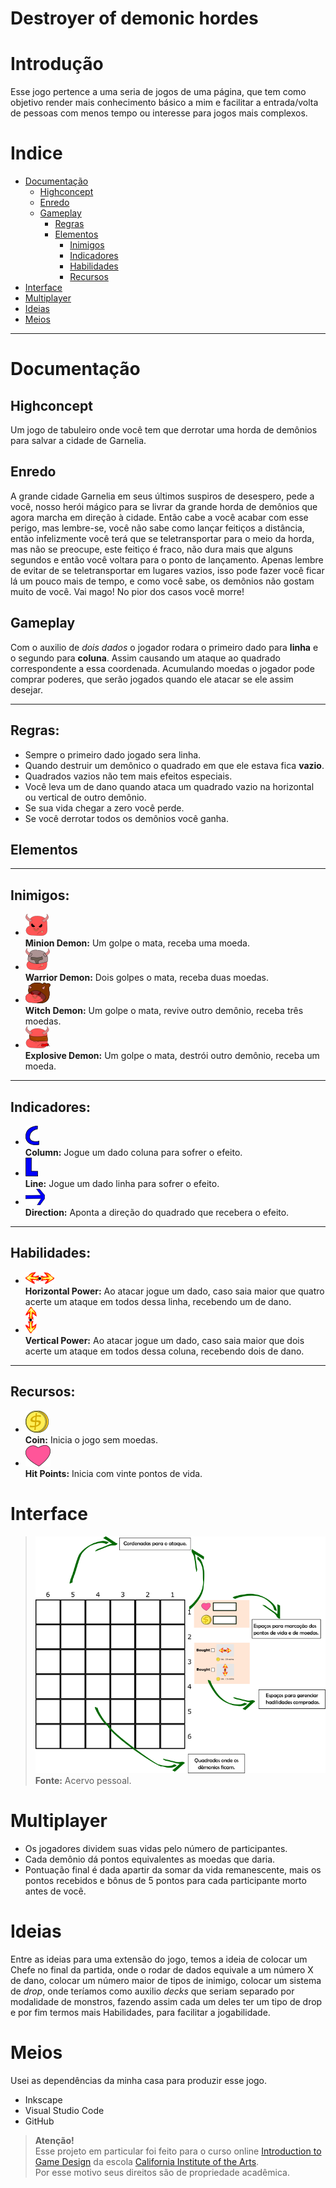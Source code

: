 # Destroyer of demonic hordes



# Introdução

  Esse jogo pertence a uma seria de jogos de uma página, que tem como objetivo render mais conhecimento básico a mim e facilitar a entrada/volta de pessoas com menos tempo ou interesse para jogos mais complexos.
<!-- /MarkdownTOC -->
# Indice

  - [Documentação](#documentação)
      - [Highconcept](#highconcept)
      - [Enredo](#enredo)
      - [Gameplay](#gameplay)
          - [Regras](#regras) 
          - [Elementos](#elementos)
            - [Inimigos](#inimigos)
            - [Indicadores](#indicadores)
            - [Habilidades](#habilidades)
            - [Recursos](#recursos)
  - [Interface](#interface)
  - [Multiplayer](#multiplayer)
  - [Ideias](#ideias)
  - [Meios](#meios)


<!-- /MarkdownTOC -->

---
<a name="documentação"></a>
# Documentação

<a name="highconcept"></a>
##  Highconcept
  Um jogo de tabuleiro onde você tem que derrotar uma horda de demônios para salvar a cidade de Garnelia.       
<a name="enredo"></a>                      
## Enredo
A grande cidade Garnelia em seus últimos suspiros de desespero, pede a você, nosso herói mágico para se livrar da grande horda de demônios que agora marcha em direção à cidade.
Então cabe a você acabar com esse perigo, mas lembre-se, você não sabe como lançar feitiços a distância, então infelizmente você terá que se teletransportar para o meio da horda, mas não se preocupe, este feitiço é fraco, não dura mais que alguns segundos e então você voltara para o ponto de lançamento. Apenas lembre de evitar de se teletransportar em lugares vazios, isso pode fazer você ficar lá um pouco mais de tempo, e como você sabe, os demônios não gostam muito de você. Vai mago! No pior dos casos você morre!

<a name="gameplay"></a>
## Gameplay 
Com o auxilio de *dois dados* o jogador rodara o primeiro dado para **linha** e o segundo para **coluna**. Assim causando um ataque ao quadrado correspondente a essa coordenada. Acumulando moedas o jogador pode comprar poderes, que serão jogados quando ele atacar se ele assim desejar.

---  
  <a name="regras"></a>
  ## Regras:
  - Sempre o primeiro dado jogado sera linha.
  - Quando destruir um demônico o quadrado em que ele estava fica **vazio**.
  - Quadrados vazios não tem mais efeitos especiais.
  - Você leva um de dano quando ataca um quadrado vazio na horizontal ou vertical de outro demônio.
  - Se sua vida chegar a zero você perde.
  - Se você derrotar todos os demônios você ganha.
  
<a name="elementos"></a>
## Elementos
---
  <a name="inimigos"></a>
  ## Inimigos:
  - ![Minion Demon](https://github.com/Dilumo/Destroyer-of-demonic-hordes/blob/master/Documents/Assets/Minon-Demon.png?raw=true "Minion Demon") <br> 
  **Minion Demon:** Um golpe o mata, receba uma moeda.
  - ![Warrior Demon](https://github.com//Dilumo/Destroyer-of-demonic-hordes/blob/master/Documents/Assets/Warrior-Demon.png?raw=true "Warrior Demon") <br> 
  **Warrior Demon:** Dois golpes o mata, receba duas moedas.
  - ![Witch Demon](https://github.com//Dilumo/Destroyer-of-demonic-hordes/blob/master/Documents/Assets/Witch-Demon.png?raw=true "Witch Demon") <br> 
    **Witch Demon:** Um golpe o mata, revive outro demônio, receba três moedas.
  - ![Explosive Demon](https://github.com//Dilumo/Destroyer-of-demonic-hordes/blob/master/Documents/Assets/Explosive-Demon.png?raw=true "Explosive Demon") <br> 
    **Explosive Demon:** Um golpe o mata, destrói outro demônio, receba um moeda.
  ---
  <a name="indicadores"></a>
  ## Indicadores:
  - ![Column](https://github.com//Dilumo/Destroyer-of-demonic-hordes/blob/master/Documents/Assets/Column.png?raw=true "Column") <br> 
    **Column:** Jogue um dado coluna para sofrer o efeito.
  - ![Line](https://github.com//Dilumo/Destroyer-of-demonic-hordes/blob/master/Documents/Assets/Line.png?raw=true "Line") <br> 
    **Line:** Jogue um dado linha para sofrer o efeito.
  - ![Direction](https://github.com//Dilumo/Destroyer-of-demonic-hordes/blob/master/Documents/Assets/Direction.png?raw=true "Direction") 
    <br> **Direction:** Aponta a direção do quadrado que recebera o efeito.
  ---
  <a name="habilidades"></a>
  ## Habilidades:
  - ![Horizontal Power](https://github.com//Dilumo/Destroyer-of-demonic-hordes/blob/master/Documents/Assets/Horizontal-Power.png?raw=true "Horizontal Power")<br> 
    **Horizontal Power:** Ao atacar jogue um dado, caso saia maior que quatro acerte um ataque em todos dessa linha, recebendo um de dano.
  - ![Vertical Power](https://github.com//Dilumo/Destroyer-of-demonic-hordes/blob/master/Documents/Assets/Vertical-Power.png?raw=true "Vertical Power")<br> 
    **Vertical Power:** Ao atacar jogue um dado, caso saia maior que dois acerte um ataque em todos dessa coluna, recebendo dois de dano.
  ---
  <a name="recursos"></a>
  ## Recursos:
  - ![Coin](https://github.com//Dilumo/Destroyer-of-demonic-hordes/blob/master/Documents/Assets/Coin.png?raw=true "Coin") <br> 
    **Coin:** Inicia o jogo sem moedas.
  - ![Hit Points](https://github.com//Dilumo/Destroyer-of-demonic-hordes/blob/master/Documents/Assets/Hit-Points.png?raw=true "Hit Points") <br> 
    **Hit Points:** Inicia com vinte pontos de vida.

<a name="interface"></a>
# Interface
>![Explicação da interface](https://github.com//Dilumo/Destroyer-of-demonic-hordes/blob/master/Documents/Assets/Interface.png?raw=true "Explicação da interface") <br> 
 > **Fonte:** Acervo pessoal.

<a name="multiplayer"></a>
# Multiplayer
- Os jogadores dividem suas vidas pelo número de participantes.
- Cada demônio dá pontos equivalentes as moedas que daria.
- Pontuação final é dada apartir da somar da vida remanescente, mais os pontos recebidos e bônus de 5 pontos para cada participante morto antes de você.

<a name="ideias"></a>
# Ideias
Entre as ideias para uma extensão do jogo, temos a ideia de colocar um Chefe no final da partida, onde o rodar de dados equivale a um número X de dano, colocar um número maior de tipos de inimigo, colocar um sistema de *drop*, onde teríamos como auxilio  *decks* que seriam separado por modalidade de monstros, fazendo assim cada um deles ter um tipo de drop e por fim termos mais Habilidades, para facilitar a jogabilidade. 

<a name="meios"></a>
# Meios
Usei as dependências da minha casa para produzir esse jogo.
- Inkscape
- Visual Studio Code
- GitHub

>**Atenção!**<br>
>Esse projeto em particular foi feito para o curso online [Introduction to Game Design][1] da escola [California Institute of the Arts][2]. <br>
Por esse motivo seus direitos são de propriedade acadêmica.


[1]:https://www.coursera.org/learn/game-design/home/welcome
[2]:https://www.calarts.edu